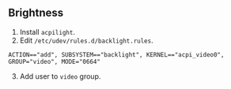 ## Brightness
1. Install `acpilight`.
2. Edit `/etc/udev/rules.d/backlight.rules`.
```
ACTION=="add", SUBSYSTEM=="backlight", KERNEL=="acpi_video0", GROUP="video", MODE="0664"
```
3. Add user to `video` group.
